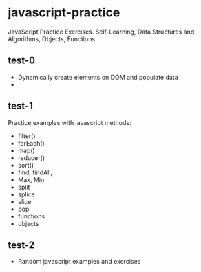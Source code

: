 # javascript-practice
JavaScript Practice Exercises. Self-Learning, Data Structures and Algorithms, Objects, Functions

## test-0
- Dynamically create elements on DOM and populate data
- 

## test-1
Practice examples with javascript methods:
- filter()
- forEach()
- map()
- reducer()
- sort()
- find, findAll,
- Max, Min
- split
- splice
- slice
- pop
- functions
- objects

## test-2
- Random javascript examples and exercises
